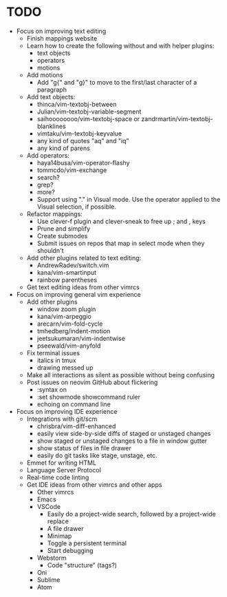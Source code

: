 TODO
================================================
- Focus on improving text editing
	- Finish mappings website
	- Learn how to create the following without and with helper plugins:
		- text objects
		- operators
		- motions
	- Add motions
		- Add "g{" and "g}" to move to the first/last character of a paragraph
	- Add text objects:
		- thinca/vim-textobj-between
		- Julian/vim-textobj-variable-segment
		- saihoooooooo/vim-textobj-space or zandrmartin/vim-textobj-blanklines
		- vimtaku/vim-textobj-keyvalue
		- any kind of quotes "aq" and "iq"
		- any kind of parens
	- Add operators:
		- haya14busa/vim-operator-flashy
		- tommcdo/vim-exchange
		- search?
		- grep?
		- more?
		- Support using "." in Visual mode. Use the operator applied to the Visual selection, if possible.
	- Refactor mappings:
		- Use clever-f plugin and clever-sneak to free up ; and , keys
		- Prune and simplify
		- Create submodes
		- Submit issues on repos that map in select mode when they shouldn't
	- Add other plugins related to text editing:
		- AndrewRadev/switch.vim
		- kana/vim-smartinput
		- rainbow parentheses
	- Get text editing ideas from other vimrcs
- Focus on improving general vim experience
	- Add other plugins
		- window zoom plugin
		- kana/vim-arpeggio
		- arecarn/vim-fold-cycle
		- tmhedberg/indent-motion
		- jeetsukumaran/vim-indentwise
		- pseewald/vim-anyfold
	- Fix terminal issues
		- italics in tmux
		- drawing messed up
	- Make all interactions as silent as possible without being confusing
	- Post issues on neovim GitHub about flickering
		- :syntax on
		- :set showmode showcommand ruler
		- echoing on command line
- Focus on improving IDE experience
	- Integrations with git/scm
		- chrisbra/vim-diff-enhanced
		- easily view side-by-side diffs of staged or unstaged changes
		- show staged or unstaged changes to a file in window gutter
		- show status of files in file drawer
		- easily do git tasks like stage, unstage, etc.
	- Emmet for writing HTML
	- Language Server Protocol
	- Real-time code linting
	- Get IDE ideas from other vimrcs and other apps
		- Other vimrcs
		- Emacs
		- VSCode
			- Easily do a project-wide search, followed by a project-wide replace
			- A file drawer
			- Minimap
			- Toggle a persistent terminal
			- Start debugging
		- Webstorm
			- Code "structure" (tags?)
		- Oni
		- Sublime
		- Atom
